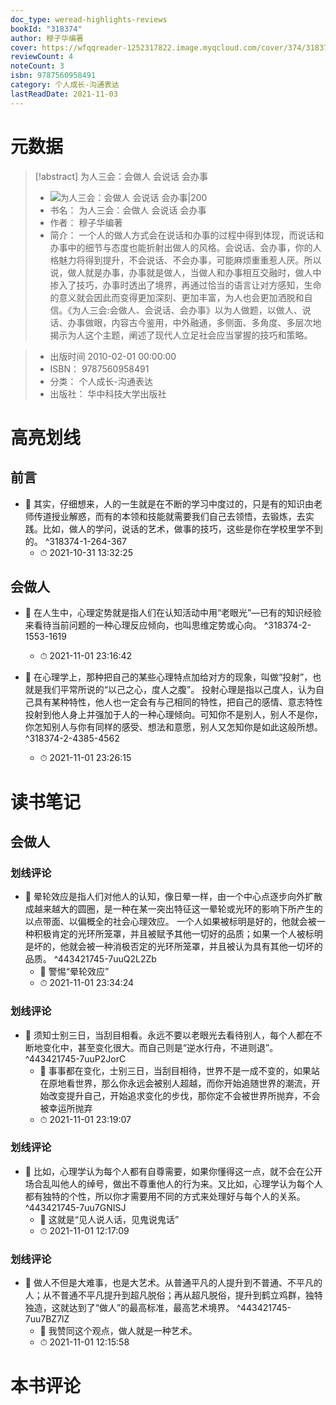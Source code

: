 ```yaml
---
doc_type: weread-highlights-reviews
bookId: "318374"
author: 穆子华编著
cover: https://wfqqreader-1252317822.image.myqcloud.com/cover/374/318374/t7_318374.jpg
reviewCount: 4
noteCount: 3
isbn: 9787560958491
category: 个人成长-沟通表达
lastReadDate: 2021-11-03
---
```

# 元数据
> [!abstract] 为人三会：会做人 会说话 会办事
> - ![ 为人三会：会做人 会说话 会办事|200](https://wfqqreader-1252317822.image.myqcloud.com/cover/374/318374/t7_318374.jpg)
> - 书名： 为人三会：会做人 会说话 会办事
> - 作者： 穆子华编著
> - 简介：     一个人的做人方式会在说话和办事的过程中得到体现，而说话和办事中的细节与态度也能折射出做人的风格。会说话、会办事，你的人格魅力将得到提升，不会说话、不会办事，可能麻烦重重惹人厌。所以说，做人就是办事，办事就是做人，当做人和办事相互交融时，做人中掺入了技巧，办事时透出了境界，再通过恰当的语言让对方感知，生命的意义就会因此而变得更加深刻、更加丰富，为人也会更加洒脱和自信。《为人三会:会做人、会说话、会办事》以为人做题，以做人、说话、办事做眼，内容古今鉴用，中外融通，多侧面、多角度、多层次地揭示为人这个主题，阐述了现代人立足社会应当掌握的技巧和策略。

> - 出版时间 2010-02-01 00:00:00
> - ISBN： 9787560958491
> - 分类： 个人成长-沟通表达
> - 出版社： 华中科技大学出版社

# 高亮划线

## 前言


- 📌 其实，仔细想来，人的一生就是在不断的学习中度过的，只是有的知识由老师传道授业解惑，而有的本领和技能就需要我们自己去领悟，去锻炼，去实践。比如，做人的学问，说话的艺术，做事的技巧，这些是你在学校里学不到的。 ^318374-1-264-367
    - ⏱ 2021-10-31 13:32:25 
## 会做人


- 📌 在人生中，心理定势就是指人们在认知活动中用“老眼光”—已有的知识经验来看待当前问题的一种心理反应倾向，也叫思维定势或心向。 ^318374-2-1553-1619
    - ⏱ 2021-11-01 23:16:42 

- 📌 在心理学上，那种把自己的某些心理特点加给对方的现象，叫做“投射”，也就是我们平常所说的“以己之心，度人之腹”。     投射心理是指以己度人，认为自己具有某种特性，他人也一定会有与己相同的特性，把自己的感情、意志特性投射到他人身上并强加于人的一种心理倾向。可知你不是别人，别人不是你，你怎知别人与你有同样的感受、想法和意愿，别人又怎知你是如此这般所想。 ^318374-2-4385-4562
    - ⏱ 2021-11-01 23:26:15 
# 读书笔记

## 会做人

### 划线评论
- 📌 晕轮效应是指人们对他人的认知，像日晕一样，由一个中心点逐步向外扩散成越来越大的圆圈，是一种在某一突出特征这一晕轮或光环的影响下所产生的以点带面、以偏概全的社会心理效应。 
一个人如果被标明是好的，他就会被一种积极肯定的光环所笼罩，并且被赋予其他一切好的品质；如果一个人被标明是坏的，他就会被一种消极否定的光环所笼罩，并且被认为具有其他一切坏的品质。  ^443421745-7uuQ2L2Zb
    - 💭 警惕“晕轮效应”
    - ⏱ 2021-11-01 23:34:24

### 划线评论
- 📌 须知士别三日，当刮目相看。永远不要以老眼光去看待别人，每个人都在不断地变化中，甚至变化很大。而自己则是“逆水行舟，不进则退”。  ^443421745-7uuP2JorC
    - 💭 事事都在变化，士别三日，当刮目相待，世界不是一成不变的，如果站在原地看世界，那么你永远会被别人超越，而你开始追随世界的潮流，开始改变提升自己，开始追求变化的步伐，那你定不会被世界所抛弃，不会被幸运所抛弃
    - ⏱ 2021-11-01 23:19:07

### 划线评论
- 📌 比如，心理学认为每个人都有自尊需要，如果你懂得这一点，就不会在公开场合乱叫他人的绰号，做出不尊重他人的行为来。又比如，心理学认为每个人都有独特的个性，所以你才需要用不同的方式来处理好与每个人的关系。  ^443421745-7uu7GNISJ
    - 💭 这就是“见人说人话，见鬼说鬼话”
    - ⏱ 2021-11-01 12:17:09

### 划线评论
- 📌 做人不但是大难事，也是大艺术。从普通平凡的人提升到不普通、不平凡的人；从不普通不平凡提升到超凡脱俗；再从超凡脱俗，提升到鹤立鸡群，独特独造，这就达到了“做人”的最高标准，最高艺术境界。  ^443421745-7uu7BZ7lZ
    - 💭 我赞同这个观点，做人就是一种艺术。
    - ⏱ 2021-11-01 12:15:58
   
# 本书评论
